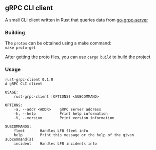 ## gRPC CLI client

A small CLI client written in Rust that queries data from [go-grpc-server](https://github.com/lucassouzavieira/go-grpc-server)

### Building
The `protos` can be obtained using a make command:  
`make proto-get`

After getting the proto files, you can use `cargo build` to build the project.

### Usage
```
rust-grpc-client 0.1.0
A gRPC CLI client

USAGE:
    rust-grpc-client [OPTIONS] <SUBCOMMAND>

OPTIONS:
    -a, --addr <ADDR>    gRPC server address
    -h, --help           Print help information
    -V, --version        Print version information

SUBCOMMANDS:
    fleet       Handles LFB fleet info
    help        Print this message or the help of the given subcommand(s)
    incident    Handles LFB incidents info
```